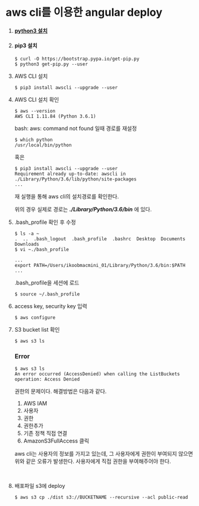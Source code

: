 # aws cli를 이용한 angular deploy

1. #### [python3 설치](https://www.python.org/downloads/release/python-361/)

2. #### pip3 설치

   ```
   $ curl -O https://bootstrap.pypa.io/get-pip.py
   $ python3 get-pip.py --user
   ```


3. AWS CLI 설치

   ```
   $ pip3 install awscli --upgrade --user
   ```

4. AWS CLI 설치 확인

   ```
   $ aws --version
   AWS CLI 1.11.84 (Python 3.6.1)
   ```

   bash: aws: command not found 일때 경로를 재설정

   ```
   $ which python
   /usr/local/bin/python
   ```

   혹은

   ```
   $ pip3 install awscli --upgrade --user
   Requirement already up-to-date: awscli in ./Library/Python/3.6/lib/python/site-packages
   ...
   ```

   재 실행을 통해 aws cli의 설치경로를 확인한다.

   위의 경우 실제로 경로는 ***./Library/Python/3.6/bin*** 에 있다.

5. .bash_profile 확인 후 수정

   ```
   $ ls -a ~
   .  ..  .bash_logout  .bash_profile  .bashrc  Desktop  Documents  Downloads
   $ vi ~./bash_profile
   ```

   ```
   ...
   export PATH=/Users/ikoobmacmini_01/Library/Python/3.6/bin:$PATH
   ...
   ```

   .bash_profile을 세션에 로드

   ```\
   $ source ~/.bash_profile
   ```

6. access key, security key 입력

   ```
   $ aws configure
   ```

7. S3 bucket list 확인

   ```
   $ aws s3 ls
   ```
   ### Error

   ```Shell
   $ aws s3 ls
   An error occurred (AccessDenied) when calling the ListBuckets operation: Access Denied
   ```

   권한의 문제이다. 해결방법은 다음과 같다.

   1. AWS IAM
   2. 사용자
   3. 권한
   4. 권한추가
   5. 기존 정책 직접 연결
   6. AmazonS3FullAccess 클릭

   aws cli는 사용자의 정보를 가지고 있는데, 그 사용자에게 권한이 부여되지 않으면 위와 같은 오류가 발생한다. 사용자에게 직접 권한을 부여해주어야 한다.

   ​

8. 배포파일 s3에 deploy 

   ```
   $ aws s3 cp ./dist s3://BUCKETNAME --recursive --acl public-read
   ```

   ​